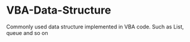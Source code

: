 # VBA-Data-Structure
Commonly used data structure implemented in VBA code. Such as List, queue and so on
